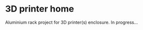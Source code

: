 3D printer home
===============

Aluminium rack project for 3D printer(s) enclosure. In progress...
